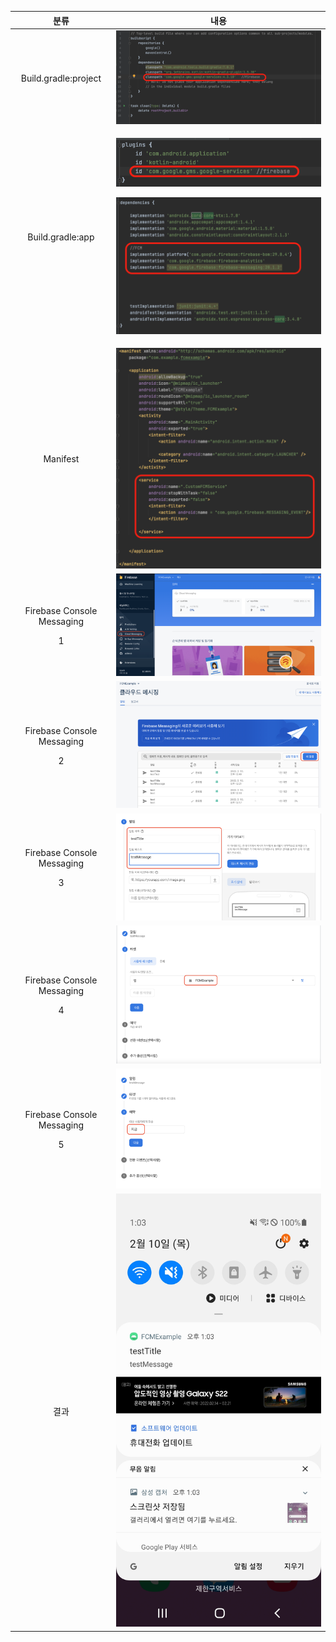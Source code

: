 ﻿|**분류**|**내용**|
| :-: | :-: |
|Build.gradle:project|![](./readmeImages/1.png)|
|Build.gradle:app|<p>![](./readmeImages/2.png)</p><p>![](./readmeImages/3.png)</p>|
|Manifest|![](./readmeImages/4.png)|
|<p>Firebase Console Messaging</p><p>1</p>|![](./readmeImages/5.png)|
|<p>Firebase Console Messaging</p><p>2</p>|![](./readmeImages/6.png)|
|<p>Firebase Console Messaging</p><p>3</p>|![](./readmeImages/7.png)|
|<p>Firebase Console Messaging</p><p>4</p>|![](./readmeImages/8.png)|
|<p>Firebase Console Messaging</p><p>5</p>|![](./readmeImages/9.png)|
|결과|![](./readmeImages/10.jpg)|

